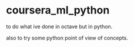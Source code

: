 # coursera_ml_python

to do what ive done in octave but in python. 

also to try some python point of view of concepts.
